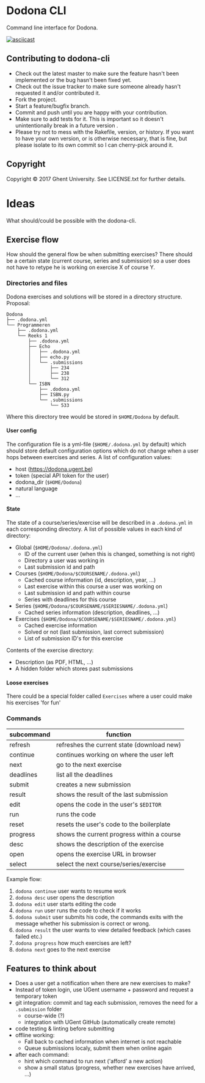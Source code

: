 # Dodona CLI

Command line interface for Dodona.

[![asciicast](https://asciinema.org/a/uSQMrPzjFCQoxEtin293C7DZ9.png)](https://asciinema.org/a/uSQMrPzjFCQoxEtin293C7DZ9)

## Contributing to dodona-cli
 
* Check out the latest master to make sure the feature hasn't been implemented or the bug hasn't been fixed yet.
* Check out the issue tracker to make sure someone already hasn't requested it and/or contributed it.
* Fork the project.
* Start a feature/bugfix branch.
* Commit and push until you are happy with your contribution.
* Make sure to add tests for it. This is important so it doesn't unintentionally break in a future version .
* Please try not to mess with the Rakefile, version, or history. If you want to have your own version, or is otherwise necessary, that is fine, but please isolate to its own commit so I can cherry-pick around it.

## Copyright

Copyright © 2017 Ghent University. See LICENSE.txt for
further details.

# Ideas

What should/could be possible with the dodona-cli.

## Exercise flow

How should the general flow be when submitting exercises? There should be a certain state (current course, series and submission) so a user does not have to retype he is working on exercise X of course Y.

### Directories and files
Dodona exercises and solutions will be stored in a directory structure. Proposal:
```
Dodona
├── .dodona.yml
└── Programmeren
    ├── .dodona.yml
    └── Reeks 1
        ├── .dodona.yml
        ├── Echo
        │   ├── .dodona.yml
        │   ├── echo.py
        │   └── .submissions
        │       ├── 234
        │       ├── 238
        │       └── 312
        └── ISBN
            ├── .dodona.yml
            ├── ISBN.py
            └── .submissions
                └── 533
```
Where this directory tree would be stored in `$HOME/Dodona` by default.

#### User config
The configuration file is a yml-file (`$HOME/.dodona.yml` by default) which should store default configuration options which do not change when a user hops between exercises and series. A list of configuration values:
- host (https://dodona.ugent.be)
- token (special API token for the user)
- dodona_dir (`$HOME/Dodona`)
- natural language
- ...

#### State
The state of a course/series/exercise will be described in a `.dodona.yml` in each corresponding directory. A list of possible values in each kind of directory:

- Global (`$HOME/Dodona/.dodona.yml`)
  - ID of the current user (when this is changed, something is not right)
  - Directory a user was working in
  - Last submission id and path
- Courses (`$HOME/Dodona/$COURSENAME/.dodona.yml`)
  - Cached course information (id, description, year, ...)
  - Last exercise within this course a user was working on
  - Last submission id and path within course
  - Series with deadlines for this course
- Series (`$HOME/Dodona/$COURSENAME/$SERIESNAME/.dodona.yml`)
  - Cached series information (description, deadlines, ...)
- Exercises (`$HOME/Dodona/$COURSENAME/$SERIESNAME/.dodona.yml`)
  - Cached exercise information
  - Solved or not (last submission, last correct submission)
  - List of submission ID's for this exercise

Contents of the exercise directory:
  - Description (as PDF, HTML, ...)
  - A hidden folder which stores past submissions

#### Loose exercises
There could be a special folder called `Exercises` where a user could make his exercises 'for fun'

### Commands

| subcommand | function                                     |
| ---------- | -------------------------------------------- |
| refresh    | refreshes the current state (download new)   |
| continue   | continues working on where the user left     |
| next       | go to the next exercise                      |
| deadlines  | list all the deadlines                       |
| submit     | creates a new submission                     |
| result     | shows the result of the last submission      |
| edit       | opens the code in the user's `$EDITOR`       |
| run        | runs the code                                |
| reset      | resets the user's code to the boilerplate    |
| progress   | shows the current progress within a course   |
| desc       | shows the description of the exercise        |
| open       | opens the exercise URL in browser            |
| select     | select the next course/series/exercise       |

Example flow:

  1. `dodona continue` user wants to resume work
  2. `dodona desc` user opens the description
  3. `dodona edit` user starts editing the code
  4. `dodona run` user runs the code to check if it works
  5. `dodona submit` user submits his code, the commands exits with the message whether his submission is correct or wrong.
  6. `dodona result` the user wants to view detailed feedback (which cases failed etc.)
  7. `dodona progress` how much exercises are left?
  8. `dodona next` goes to the next exercise

## Features to think about
- Does a user get a notification when there are new exercises to make?
- Instead of token login, use UGent username + password and request a temporary token
- git integration: commit and tag each submission, removes the need for a `.submission` folder
  - course-wide (?)
  - integration with UGent GitHub (automatically create remote)
- code testing & linting before submitting
- offline working:
  - Fall back to cached information when internet is not reachable
  - Queue submissions localy, submit them when online again
- after each command:
  - hint which command to run next ('afford' a new action)
  - show a small status (progress, whether new exercises have arrived, ...)

